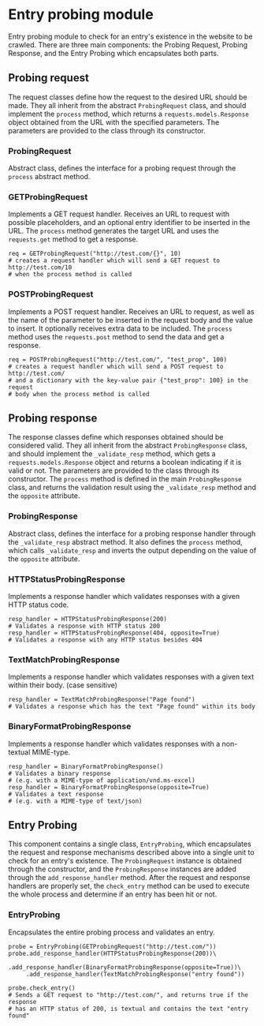 # Entry probing module
Entry probing module to check for an entry's existence in the website to be
crawled. There are three main components: the Probing Request, Probing Response,
and the Entry Probing which encapsulates both parts.

## Probing request
The request classes define how the request to the desired URL should be made.
They all inherit from the abstract `ProbingRequest` class, and should implement
the `process` method, which returns a `requests.models.Response` object obtained
from the URL with the specified parameters. The parameters are provided to the
class through its constructor.

### ProbingRequest
Abstract class, defines the interface for a probing request through the
`process` abstract method.

### GETProbingRequest
Implements a GET request handler. Receives an URL to request with possible
placeholders, and an optional entry identifier to be inserted in the URL. The
`process` method generates the target URL and uses the `requests.get` method to
get a response.

```
req = GETProbingRequest("http://test.com/{}", 10)
# creates a request handler which will send a GET request to http://test.com/10
# when the process method is called
```

### POSTProbingRequest
Implements a POST request handler. Receives an URL to request, as well as the
name of the parameter to be inserted in the request body and the value to
insert. It optionally receives extra data to be included. The `process` method
uses the `requests.post` method to send the data and get a response.

```
req = POSTProbingRequest("http://test.com/", "test_prop", 100)
# creates a request handler which will send a POST request to http://test.com/
# and a dictionary with the key-value pair {"test_prop": 100} in the request
# body when the process method is called
```

## Probing response
The response classes define which responses obtained should be considered valid.
They all inherit from the abstract `ProbingResponse` class, and should implement
the `_validate_resp` method, which gets a `requests.models.Response` object and
returns a boolean indicating if it is valid or not. The parameters are provided
to the class through its constructor. The `process` method is defined in the
main `ProbingResponse` class, and returns the validation result using the
`_validate_resp` method and the `opposite` attribute.

### ProbingResponse
Abstract class, defines the interface for a probing response handler through the
`_validate_resp` abstract method. It also defines the `process` method, which
calls `_validate_resp` and inverts the output depending on the value of the
`opposite` attribute.

### HTTPStatusProbingResponse
Implements a response handler which validates responses with a given HTTP status
code.

```
resp_handler = HTTPStatusProbingResponse(200)
# Validates a response with HTTP status 200
resp_handler = HTTPStatusProbingResponse(404, opposite=True)
# Validates a response with any HTTP status besides 404
```

### TextMatchProbingResponse
Implements a response handler which validates responses with a given text within
their body. (case sensitive)

```
resp_handler = TextMatchProbingResponse("Page found")
# Validates a response which has the text "Page found" within its body
```

### BinaryFormatProbingResponse
Implements a response handler which validates responses with a non-textual
MIME-type.

```
resp_handler = BinaryFormatProbingResponse()
# Validates a binary response
# (e.g. with a MIME-type of application/vnd.ms-excel)
resp_handler = BinaryFormatProbingResponse(opposite=True)
# Validates a text response
# (e.g. with a MIME-type of text/json)
```

## Entry Probing
This component contains a single class, `EntryProbing`, which encapsulates the
request and response mechanisms described above into a single unit to check for
an entry's existence. The `ProbingRequest` instance is obtained through the
constructor, and the `ProbingResponse` instances are added through the
`add_response_handler` method. After the request and response handlers are
properly set, the `check_entry` method can be used to execute the whole process
and determine if an entry has been hit or not.

### EntryProbing
Encapsulates the entire probing process and validates an entry.

```
probe = EntryProbing(GETProbingRequest("http://test.com/"))
probe.add_response_handler(HTTPStatusProbingResponse(200))\
     .add_response_handler(BinaryFormatProbingResponse(opposite=True))\
     .add_response_handler(TextMatchProbingResponse("entry found"))

probe.check_entry()
# Sends a GET request to "http://test.com/", and returns true if the response
# has an HTTP status of 200, is textual and contains the text "entry found"
```
